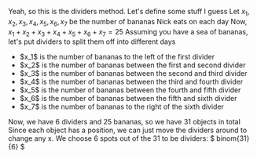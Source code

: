 Yeah, so this is the dividers method. Let's define some stuff I guess
Let $x_1, x_2, x_3, x_4, x_5, x_6, x_7$ be the number of bananas Nick eats on each day
Now, $x_1 + x_2 + x_3 + x_4 + x_5 + x_6 + x_7 = 25$
Assuming you have a sea of bananas, let's put dividers to split them off into different days

<ul>
<li> $x_1$ is the number of bananas to the left of the first divider
<li> $x_2$ is the number of bananas between the first and second divider
<li> $x_3$ is the number of bananas between the second and third divider
<li> $x_4$ is the number of bananas between the third and fourth divider
<li> $x_5$ is the number of bananas between the fourth and fifth divider
<li> $x_6$ is the number of bananas between the fifth and sixth divider
<li> $x_7$ is the number of bananas to the right of the sixth divider
</ul>
Now, we have 6 dividers and 25 bananas, so we have 31 objects in total 
Since each object has a position, we can just move the dividers around to change any x.
We choose 6 spots out of the 31 to be dividers: $ binom{31}{6} $
